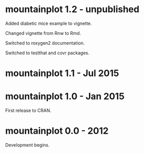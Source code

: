 
# mountainplot 1.2 - unpublished

Added diabetic mice example to vignette.

Changed vignette from Rnw to Rmd.

Switched to roxygen2 documentation.

Switched to testthat and covr packages.

# mountainplot 1.1 - Jul 2015

# mountainplot 1.0 - Jan 2015

First release to CRAN.

# mountainplot 0.0 - 2012

Development begins.
